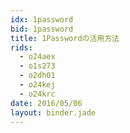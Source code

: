 ```yaml
---
idx: 1password
bid: 1password
title: 1Passwordの活用方法
rids:
  - o24aex
  - o1s273
  - o2dh01
  - o24kej
  - o24krc
date: 2016/05/06
layout: binder.jade
---
```

